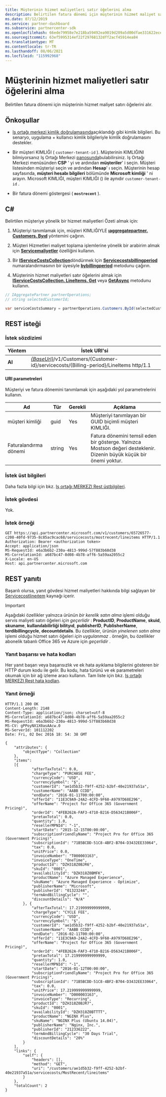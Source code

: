 ```yaml
---
title: Müşterinin hizmet maliyetleri satır öğelerini alma
description: Belirtilen fatura dönemi için müşterinin hizmet maliyet satırı öğelerini alır.
ms.date: 07/12/2019
ms.service: partner-dashboard
ms.subservice: partnercenter-sdk
ms.openlocfilehash: 66ede79958e7e218ba59492ea9019d209a5d00dfae331622eceba78963048491
ms.sourcegitcommit: 63ef5995314ef22f29768132dff2acf45914ea84
ms.translationtype: MT
ms.contentlocale: tr-TR
ms.lasthandoff: 08/06/2021
ms.locfileid: "115992968"
---
```

# <a name="get-a-customers-service-costs-line-items"></a>Müşterinin hizmet maliyetleri satır öğelerini alma

Belirtilen fatura dönemi için müşterinin hizmet maliyet satırı öğelerini alır.

## <a name="prerequisites"></a>Önkoşullar

- [Iş ortağı merkezi kimlik doğrulamasında](partner-center-authentication.md)açıklandığı gibi kimlik bilgileri. Bu senaryo, uygulama + kullanıcı kimlik bilgileriyle kimlik doğrulamasını destekler.

- Bir müşteri KIMLIĞI ( `customer-tenant-id` ). Müşterinin KIMLIĞINI bilmiyorsanız Iş Ortağı Merkezi [panosunda](https://partner.microsoft.com/dashboard)bulabilirsiniz. Iş Ortağı Merkezi menüsünden **CSP** ' yi ve ardından **müşteriler**' i seçin. Müşteri listesinden müşteriyi seçin ve ardından **Hesap**' ı seçin. Müşterinin hesap sayfasında, **müşteri hesabı bilgileri** bölümünde **Microsoft kimliği** ' ni arayın. Microsoft KIMLIĞI, müşteri KIMLIĞI () ile aynıdır `customer-tenant-id` .

- Bir fatura dönemi göstergesi ( **`mostrecent`** ).

## <a name="c"></a>C\#

Belirtilen müşteriye yönelik bir hizmet maliyetleri Özeti almak için:

1. Müşteriyi tanımlamak için, müşteri KIMLIĞIYLE [**ıaggregatepartner. Customers. Byıd**](/dotnet/api/microsoft.store.partnercenter.customers.icustomercollection.byid) yöntemini çağırın.

2. Müşteri Hizmetleri maliyet toplama işlemlerine yönelik bir arabirim almak için [**Servicemaliyetler**](/dotnet/api/microsoft.store.partnercenter.customers.icustomer.servicecosts) özelliğini kullanın.

3. Bir [**IServiceCostsCollection**](/dotnet/api/microsoft.store.partnercenter.customers.servicecosts.iservicecostscollection)döndürmek Için [**Servicecostsbillingperiod**](/dotnet/api/microsoft.store.partnercenter.models.servicecosts.servicecostsbillingperiod) numaralandırmasının bir üyesiyle [**bybillingperiod**](/dotnet/api/microsoft.store.partnercenter.customers.servicecosts.icustomerservicecostscollection.bybillingperiod) metodunu çağırın.

4. Müşterinin hizmet maliyetleri satır öğelerini almak için [**IServiceCostsCollection. LineItems. Get**](/dotnet/api/microsoft.store.partnercenter.customers.servicecosts.iservicecostlineitemscollection.get) veya [**GetAsync**](/dotnet/api/microsoft.store.partnercenter.customers.servicecosts.iservicecostlineitemscollection.getasync) metodunu kullanın.

``` csharp
// IAggregatePartner partnerOperations;
// string selectedCustomerId;

var serviceCostsSummary = partnerOperations.Customers.ById(selectedCustomerId).ServiceCosts.ByBillingPeriod(ServiceCostsBillingPeriod.MostRecent).LineItems.Get();
```

## <a name="rest-request"></a>REST isteği

### <a name="request-syntax"></a>İstek sözdizimi

| Yöntem  | İstek URI'si                                                                                                             |
|---------|-------------------------------------------------------------------------------------------------------------------------|
| **Al** | [*{BaseUrl}*](partner-center-rest-urls.md)/v1/Customers/{Customer-id}/servicecosts/{Billing-period}/LineItems http/1.1 |

#### <a name="uri-parameters"></a>URI parametreleri

Müşteriyi ve fatura dönemini tanımlamak için aşağıdaki yol parametrelerini kullanın.

| Ad           | Tür   | Gerekli | Açıklama                                                                                                                      |
|----------------|--------|----------|----------------------------------------------------------------------------------------------------------------------------------|
| müşteri kimliği    | guid   | Yes      | Müşteriyi tanımlayan bir GUID biçimli müşteri KIMLIĞI.                                                                       |
| Faturalandırma dönemi | string | Yes      | Fatura dönemini temsil eden bir gösterge. Yalnızca Mostson değeri desteklenir. Dizenin büyük küçük bir önemi yoktur. |

### <a name="request-headers"></a>İstek üst bilgileri

Daha fazla bilgi için bkz. [Iş ortağı MERKEZI Rest üstbilgileri](headers.md).

### <a name="request-body"></a>İstek gövdesi

Yok.

### <a name="request-example"></a>İstek örneği

```http
GET https://api.partnercenter.microsoft.com/v1/customers/65726577-c208-40fd-9735-8c85ac9cac68/servicecosts/mostrecent/lineitems HTTP/1.1
Authorization: Bearer <authorization token>
Accept: application/json
MS-RequestId: e6a3b6b2-230a-4813-999d-57f883b60d38
MS-CorrelationId: a687bc47-8d08-4b78-aff6-5a59aa2055c2
X-Locale: en-US
Host: api.partnercenter.microsoft.com
```

## <a name="rest-response"></a>REST yanıtı

Başarılı olursa, yanıt gövdesi hizmet maliyetleri hakkında bilgi sağlayan bir [Servicecostlineıtem](service-costs-resources.md) kaynağı içerir.

> [!IMPORTANT]
> Aşağıdaki özellikler yalnızca ürünün *bir kerelik satın alma* işlemi olduğu servis maliyeti satırı öğeleri *için geçerlidir* : **ProductID**, **ProductName**, **skuid**, **skuname**, **kullanılabilirliği bilityıd**, **publisherID**, **PublisherName**, **terdibillingcycle**, **decountdetails**. Bu özellikler, ürünün *yinelenen satın alma* işlemi olduğu hizmet satırı öğeleri *için uygulanmaz* . örneğin, bu özellikler abonelik tabanlı Office 365 ve Azure için *geçerlidir* .

### <a name="response-success-and-error-codes"></a>Yanıt başarısı ve hata kodları

Her yanıt başarı veya başarısızlık ve ek hata ayıklama bilgilerini gösteren bir HTTP durum kodu ile gelir. Bu kodu, hata türünü ve ek parametreleri okumak için bir ağ izleme aracı kullanın. Tam liste için bkz. [Iş ortağı MERKEZI Rest hata kodları](error-codes.md).

### <a name="response-example"></a>Yanıt örneği

```http
HTTP/1.1 200 OK
Content-Length: 2148
Content-Type: application/json; charset=utf-8
MS-CorrelationId: a687bc47-8d08-4b78-aff6-5a59aa2055c2
MS-RequestId: e6a3b6b2-230a-4813-999d-57f883b60d38
MS-CV: gPPoyNX1X0asAAcw.0
MS-ServerId: 101112202
Date: Fri, 02 Dec 2016 18: 54: 38 GMT

{
    "attributes": {
        "objectType": "Collection"
    },
    "items":
    [{
            "afterTaxTotal": 0.0,
            "chargeType": "PURCHASE FEE",
            "currencyCode": "USD",
            "currencySymbol": "$",
            "customerId": "ae1d5b32-f9ff-4252-b2bf-40e21937a51a",
            "customerName": "AABB CCDD",
            "endDate": "2016-01-11T00:00:00",
            "offerId": "11E3C9A9-24A2-4CFD-9F60-A9797D68E296",
            "offerName": "Project for Office 365 (Government Pricing)",
            "orderId": "4FEB262A-FAF3-4710-B216-D563421B006F",
            "pretaxTotal": 0.0,
            "quantity": 1.0,
            "resellerMPNId": "-1",
            "startDate": "2015-12-15T00:00:00",
            "subscriptionFriendlyName": "Project Pro for Office 365 (Government Pricing)",
            "subscriptionId": "71B5BCDD-51C8-4BF2-B704-D3432EE33064",
            "tax": 0.0,
            "unitPrice": 0.0,
            "invoiceNumber": "T000003163",
            "invoiceType": "OneTime",
            "productId": "DZH318Z0BJR6",
            "skuId": "0001",
            "availabilityId": "DZH318Z0BMFK",
            "productName": "Azure Managed Experience",
            "skuName": "Azure Managed Experience - Optimize",
            "publisherName": "Microsoft",
            "publisherId": "01323244",
            "termAndBillingCycle": "",
            "discountDetails": "N/A"
        }, {
            "afterTaxTotal": 17.219999999999999,
            "chargeType": "CYCLE FEE",
            "currencyCode": "USD",
            "currencySymbol": "$",
            "customerId": "ae1d5b32-f9ff-4252-b2bf-40e21937a51a",
            "customerName": "AABB CCDD",
            "endDate": "2016-02-11T00:00:00",
            "offerId": "11E3C9A9-24A2-4CFD-9F60-A9797D68E296",
            "offerName": "Project for Office 365 (Government Pricing)",
            "orderId": "4FEB262A-FAF3-4710-B216-D563421B006F",
            "pretaxTotal": 17.219999999999999,
            "quantity": 1.0,
            "resellerMPNId": "-1",
            "startDate": "2016-01-12T00:00:00",
            "subscriptionFriendlyName": "Project Pro for Office 365 (Government Pricing)",
            "subscriptionId": "71B5BCDD-51C8-4BF2-B704-D3432EE33064",
            "tax": 0.0,
            "unitPrice": 17.219999999999999,
            "invoiceNumber": "D000003163",
            "invoiceType": "Recurring",
            "productId": "DZH318Z0BJR7",
            "skuId": "0001",
            "availabilityId": "DZH318Z0BTTTT",
            "productName": "NGINX Plus",
            "skuName": "NGINX Plus (Ubuntu 14.04)",
            "publisherName": "Nginx, Inc.",
            "publisherId": "212336222",
            "termAndBillingCycle": "30 Days Trial",
            "discountDetails": "20%"
        }
    ],
    "links": {
        "self": {
            "headers": [],
            "method": "GET",
            "uri": "/customers/ae1d5b32-f9ff-4252-b2bf-40e21937a51a/servicecosts/MostRecent/lineitems"
        }
    },
    "totalCount": 2
}
```
